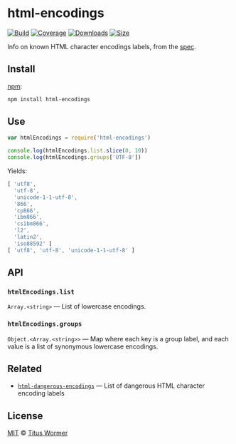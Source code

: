 # html-encodings

[![Build][build-badge]][build]
[![Coverage][coverage-badge]][coverage]
[![Downloads][downloads-badge]][downloads]
[![Size][size-badge]][size]

Info on known HTML character encodings labels, from the [spec][].

## Install

[npm][]:

```sh
npm install html-encodings
```

## Use

```js
var htmlEncodings = require('html-encodings')

console.log(htmlEncodings.list.slice(0, 10))
console.log(htmlEncodings.groups['UTF-8'])
```

Yields:

```js
[ 'utf8',
  'utf-8',
  'unicode-1-1-utf-8',
  '866',
  'cp866',
  'ibm866',
  'csibm866',
  'l2',
  'latin2',
  'iso88592' ]
[ 'utf8', 'utf-8', 'unicode-1-1-utf-8' ]
```

## API

### `htmlEncodings.list`

`Array.<string>` — List of lowercase encodings.

### `htmlEncodings.groups`

`Object.<Array.<string>>` — Map where each key is a group label, and each value
is a list of synonymous lowercase encodings.

## Related

*   [`html-dangerous-encodings`](https://github.com/wooorm/html-dangerous-encodings)
    — List of dangerous HTML character encoding labels

## License

[MIT][license] © [Titus Wormer][author]

<!-- Definition -->

[build-badge]: https://github.com/wooorm/html-encodings/workflows/main/badge.svg

[build]: https://github.com/wooorm/html-encodings/actions

[coverage-badge]: https://img.shields.io/codecov/c/github/wooorm/html-encodings.svg

[coverage]: https://codecov.io/github/wooorm/html-encodings

[downloads-badge]: https://img.shields.io/npm/dm/html-encodings.svg

[downloads]: https://www.npmjs.com/package/html-encodings

[size-badge]: https://img.shields.io/bundlephobia/minzip/html-encodings.svg

[size]: https://bundlephobia.com/result?p=html-encodings

[npm]: https://docs.npmjs.com/cli/install

[license]: license

[author]: https://wooorm.com

[spec]: https://encoding.spec.whatwg.org/#names-and-labels
